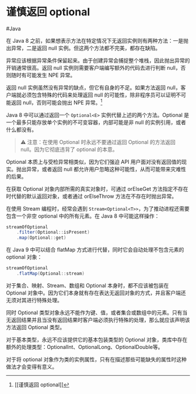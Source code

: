 # 谨慎返回 optional
#Java 

在 Java 8 之前，如果想表示方法在特定情况下无返回实例则有两种方法：一是抛出异常，二是返回 null 实例。但这两个方法都不完美，都存在缺陷。

异常应该根据异常条件保留起来。由于创建异常会捕捉整个堆栈，因此抛出异常的开销通常很高。返回 null 实例则需要客户端编写额外的代码去进行判断 null，否则随时有可能发生 NPE 异常。

返回 null 实例虽然没有异常的缺点，但它有自身的不足。如果方法返回 null，客户端就必须包含特殊的代码来处理返回 null 的可能性，除非程序员可以证明不可能返回 null，否则可能会抛出 NPE 异常。[^1]

[^1]: [[谨慎返回 optional]]

Java 8 中可以通过返回一个 `Optional<E>` 实例代替上述的两个方法。Optional 是一个最多只能存放单个实例的不可变容器，内部可能是非 null 的实例引用，或者什么都没有。

> ⚠️ 注意：在使用 Optional 时永远不要通过返回 Optional 的方法返回 null。因为它彻底违背了 optional 的本意。

Optional 本质上与受检异常相类似，因为它们强迫 API 用户面对没有返回值的现实。抛出异常，或者返回 null 都允许用户忽略这种可能性，从而可能带来灾难性的后果。

在获取 Optional 对象内部所需的真实对象时，可通过 orElseGet 方法指定不存在时代替的默认返回对象，或者通过 orElseThrow 方法在不存在时抛出异常。

在使用 Stream 编程时，经常会遇到 `Stream<Optional<T>>`，为了推动进程还需要包含一个非空 optional 中的所有元素。在 Java 8 中可能这样操作：

```java
streamOfOptional
	.filter(Optional::isPresent)
	.map(Optional::get)
```

在 Java 9 中可以结合 flatMap 方式进行代替，同时它会自动处理不包含元素的 optional 对象：

```java
streamOfOptional
	.flatMap(Optional::stream)
```

对于集合、映射、Stream、数组和 Optional 本身时，都不应该被包装在 Optional 对象中。因为它们本身就有存在表达无返回对象的方式，并且客户端还无须对其进行特殊处理。

同时 Optional 类型对象永远不能作为键、值，或者集合或数组中的元素。只有当无返回结果并且当没有返回结果时客户端必须执行特殊的处理，那么就应该声明该方法返回 Optional 类型。

对于基本类型，永远不应该提供它的基本包装类型的 Optional 对象，类库中存在额外的处理类型：OptionalInt、OptionalLong、OptionalDouble等。

对于将 optional 对象作为类的实例属性，只有在描述那些可能缺失的属性时这种做法才会变得有意义。